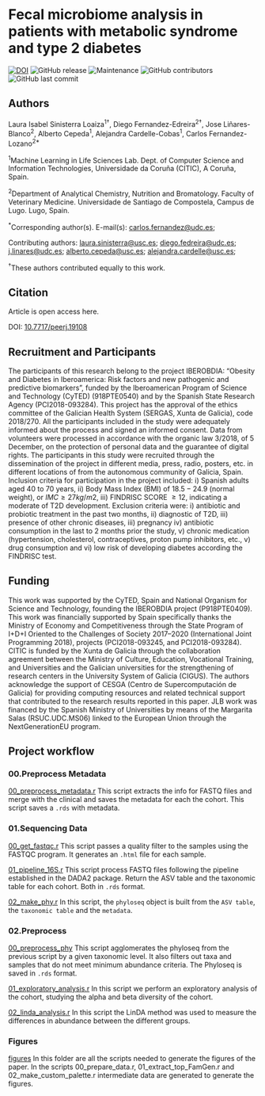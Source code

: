 # Fecal microbiome analysis in patients with metabolic syndrome and type 2 diabetes


[![DOI](https://zenodo.org/badge/473937600.svg)](https://doi.org/10.5281/zenodo.14051703)
![GitHub release](https://img.shields.io/github/v/release/MALL-Machine-Learning-in-Live-Sciences/IBEROBDIA?label=release)
![Maintenance](https://img.shields.io/badge/Maintenance-Actively%20Maintained-brightgreen)
![GitHub contributors](https://img.shields.io/github/contributors/MALL-Machine-Learning-in-Live-Sciences/IBEROBDIA)
![GitHub last commit](https://img.shields.io/github/last-commit/MALL-Machine-Learning-in-Live-Sciences/IBEROBDIA)

## Authors

Laura Isabel Sinisterra Loaiza<sup>1†</sup>, Diego Fernandez-Edreira<sup>2†</sup>, Jose Liñares-Blanco<sup>2</sup>, Alberto Cepeda<sup>1</sup>, Alejandra Cardelle-Cobas<sup>1</sup>, Carlos Fernandez-Lozano<sup>2*</sup>

<sup>1</sup>Machine Learning in Life Sciences Lab. Dept. of Computer Science and Information Technologies, Universidade da Coruña (CITIC), A Coruña, Spain.

<sup>2</sup>Department of Analytical Chemistry, Nutrition and Bromatology. Faculty of Veterinary Medicine. Universidade de Santiago de Compostela, Campus de Lugo. Lugo, Spain.

<sup>*</sup>Corresponding author(s). E-mail(s): carlos.fernandez@udc.es;

Contributing authors: laura.sinisterra@usc.es; diego.fedreira@udc.es; j.linares@udc.es; alberto.cepeda@usc.es; alejandra.cardelle@usc.es;

<sup>†</sup>These authors contributed equally to this work.

## Citation

Article is open access here.

DOI: [10.7717/peerj.19108](https://doi.org/10.7717/peerj.19108)

## Recruitment and Participants
The participants of this research belong to the project IBEROBDIA: “Obesity and Diabetes in Iberoamerica: Risk factors and new pathogenic and predictive biomarkers”, funded by the Iberoamerican Program of Science and Technology (CyTED) (918PTE0540) and by the Spanish State Research Agency (PCI2018-093284). This project has the approval of the ethics committee of the Galician Health System (SERGAS, Xunta de Galicia), code 2018/270. All the participants included in the study were adequately informed about the process and signed an informed consent. Data from volunteers were processed in accordance with the organic law 3/2018, of 5 December, on the protection of personal data and the guarantee of digital rights.
The participants in this study were recruited through the dissemination of the project in different media, press, radio, posters, etc. in different locations of from the autonomous community of Galicia, Spain.
Inclusion criteria for participation in the project included: i) Spanish adults aged 40 to 70 years, ii) Body Mass Index (BMI) of $18.5-24.9$ (normal weight), or $IMC \geq 27 kg/m2$, iii) FINDRISC SCORE $\geq 12$, indicating a moderate of T2D development.
Exclusion criteria were: i) antibiotic and probiotic treatment in the past two months, ii) diagnostic of T2D, iii) presence of other chronic diseases, iii) pregnancy iv) antibiotic consumption in the last to 2 months prior the study, v) chronic medication (hypertension, cholesterol, contraceptives, proton pump inhibitors, etc., v) drug consumption and vi) low risk of developing diabetes according the FINDRISC test.

## Funding
This work was supported by the CyTED, Spain and National Organism for Science and Technology, founding the IBEROBDIA project (P918PTE0409). This work was financially supported by Spain specifically thanks the Ministry of Economy and Competitiveness through the State Program of I+D+I Oriented to the Challenges of Society 2017–2020 (International Joint Programming 2018), projects (PCI2018-093245, and PCI2018-093284). CITIC is funded by the Xunta de Galicia through the collaboration agreement between the Ministry of Culture, Education, Vocational Training, and Universities and the Galician universities for the strengthening of research centers in the University System of Galicia (CIGUS). The authors acknowledge the support of CESGA (Centro de Supercomputación de Galicia) for providing computing resources and related technical support that contributed to the research results reported in this paper. JLB work was financed by the Spanish Ministry of Universities by means of the Margarita Salas (RSUC.UDC.MS06) linked to the European Union through the NextGenerationEU program.

## Project workflow

### 00.Preprocess Metadata

[00_preprocess_metadata.r](https://github.com/MALL-Machine-Learning-in-Live-Sciences/IBEROBDIA/blob/main/00_preprocess_metadata/code/00_preprocess_metadata.r) This script extracts the info for FASTQ files and merge with the clinical and saves the metadata for each the cohort. This script saves a ```.rds``` with metadata.

### 01.Sequencing Data
[00_get_fastqc.r](https://github.com/MALL-Machine-Learning-in-Live-Sciences/IBEROBDIA/blob/main/01_sequencing_data/code/00_get_fastqc.r) This script passes a quality filter to the samples using the FASTQC program. It generates an ```.html``` file for each sample.

[01_pipeline_16S.r](https://github.com/MALL-Machine-Learning-in-Live-Sciences/IBEROBDIA/blob/main/01_sequencing_data/code/01_pipeline_16S.r) This script process FASTQ files following the pipeline established in the DADA2 package. Return the ASV table and the taxonomic table for each cohort. Both in ```.rds``` format.

[02_make_phy.r](https://github.com/MALL-Machine-Learning-in-Live-Sciences/IBEROBDIA/blob/main/01_sequencing_data/code/02_make_phy.r) In this script, the ```phyloseq``` object is built from the ```ASV table```, the ```taxonomic table``` and the ```metadata```.

### 02.Preprocess
[00_preprocess_phy](https://github.com/MALL-Machine-Learning-in-Live-Sciences/IBEROBDIA/blob/main/02_preprocess/code/00_preprocess_phy.r) This script agglomerates the phyloseq from the previous script by a given taxonomic level. It also filters out taxa and samples that do not meet minimum abundance criteria. The Phyloseq is saved in ```.rds``` format.

[01_exploratory_analysis.r](https://github.com/MALL-Machine-Learning-in-Live-Sciences/IBEROBDIA/blob/main/02_preprocess/code/01_exploratory_analysis.R) In this script we perform an exploratory analysis of the cohort, studying the alpha and beta diversity of the cohort.

[02_linda_analysis.r](https://github.com/MALL-Machine-Learning-in-Live-Sciences/IBEROBDIA/blob/main/02_preprocess/code/02_linda_analysis.r) In this script the LinDA method  was used to measure the differences in abundance between the different groups.

### Figures
[figures](https://github.com/MALL-Machine-Learning-in-Live-Sciences/IBEROBDIA/tree/main/figures/code) In this folder are all the scripts needed to generate the figures of the paper. In the scripts 00_prepare_data.r, 01_extract_top_FamGen.r and 02_make_custom_palette.r intermediate data are generated to generate the figures.
